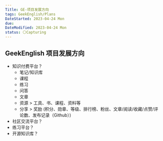 ```yaml
---
Title: GE-项目发展方向
tags: GeekEnglish/Plans
DateStarted: 2023-04-24 Mon
due:
DateModified: 2023-04-24 Mon
status: ⚪Capturing
---
```


## GeekEnglish 项目发展方向

- 知识付费平台？
  - 笔记/知识库
  - 课程
  - 练习
  - 问答
  - 文章
  - 资源 > 工具、书、课程、资料等
  - 分享 > 奖励 (积分、勋章、等级、排行榜、粉丝、文章/阅读/收藏/点赞/评论数、发布记录（Github）)
- 社区交流平台？
- 练习平台？
- 开源知识库？
